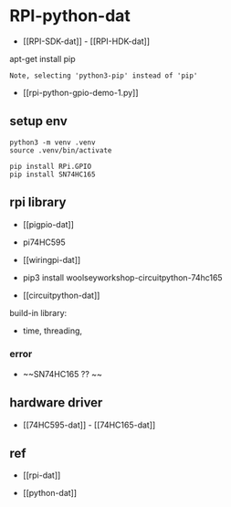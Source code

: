 
# RPI-python-dat

- [[RPI-SDK-dat]] - [[RPI-HDK-dat]] 

apt-get install pip 

    Note, selecting 'python3-pip' instead of 'pip'

- [[rpi-python-gpio-demo-1.py]]

## setup env

    python3 -m venv .venv
    source .venv/bin/activate

    pip install RPi.GPIO
    pip install SN74HC165


## rpi library 

- [[pigpio-dat]]
- pi74HC595

- [[wiringpi-dat]] 
- pip3 install woolseyworkshop-circuitpython-74hc165

- [[circuitpython-dat]]


build-in library: 
- time, threading, 

### error 

- ~~SN74HC165 ?? ~~


## hardware driver 

- [[74HC595-dat]] - [[74HC165-dat]]


## ref 

- [[rpi-dat]]

- [[python-dat]]